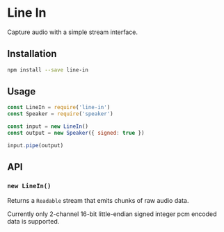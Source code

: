# Line In

Capture audio with a simple stream interface.

## Installation

```sh
npm install --save line-in
```

## Usage

```js
const LineIn = require('line-in')
const Speaker = require('speaker')

const input = new LineIn()
const output = new Speaker({ signed: true })

input.pipe(output)
```

## API

### `new LineIn()`

Returns a `Readable` stream that emits chunks of raw audio data.

Currently only 2-channel 16-bit little-endian signed integer pcm encoded data is supported.
